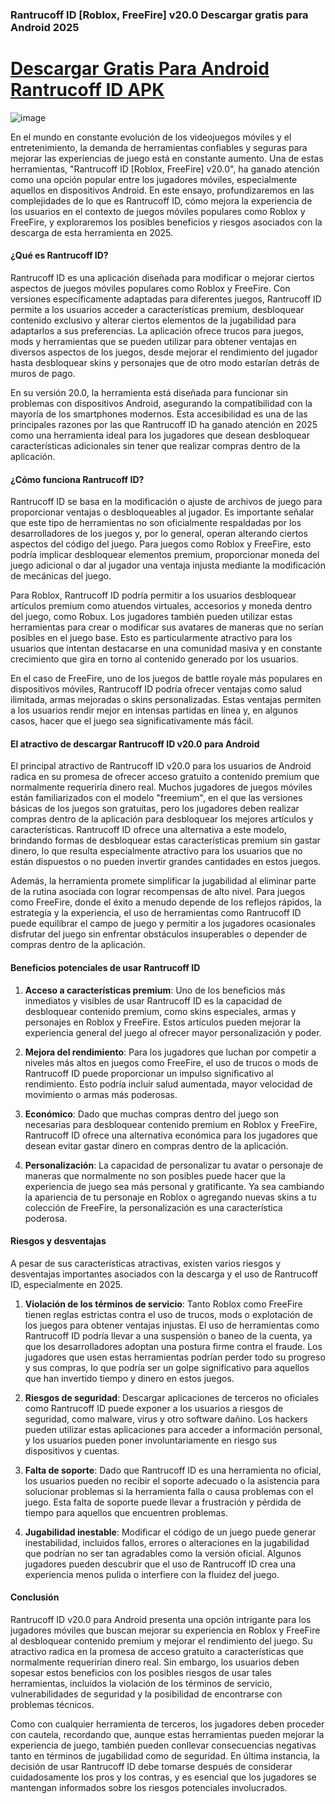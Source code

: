 ### Rantrucoff ID [Roblox, FreeFire] v20.0 Descargar gratis para Android 2025

# [Descargar Gratis Para Android Rantrucoff ID APK](https://rantrucoff.es.modfyp.com/)

![image](https://github.com/user-attachments/assets/0441eb65-e786-4e17-a96d-9c0afdbfc4d6)

En el mundo en constante evolución de los videojuegos móviles y el entretenimiento, la demanda de herramientas confiables y seguras para mejorar las experiencias de juego está en constante aumento. Una de estas herramientas, "Rantrucoff ID [Roblox, FreeFire] v20.0", ha ganado atención como una opción popular entre los jugadores móviles, especialmente aquellos en dispositivos Android. En este ensayo, profundizaremos en las complejidades de lo que es Rantrucoff ID, cómo mejora la experiencia de los usuarios en el contexto de juegos móviles populares como Roblox y FreeFire, y exploraremos los posibles beneficios y riesgos asociados con la descarga de esta herramienta en 2025.

#### ¿Qué es Rantrucoff ID?

Rantrucoff ID es una aplicación diseñada para modificar o mejorar ciertos aspectos de juegos móviles populares como Roblox y FreeFire. Con versiones específicamente adaptadas para diferentes juegos, Rantrucoff ID permite a los usuarios acceder a características premium, desbloquear contenido exclusivo y alterar ciertos elementos de la jugabilidad para adaptarlos a sus preferencias. La aplicación ofrece trucos para juegos, mods y herramientas que se pueden utilizar para obtener ventajas en diversos aspectos de los juegos, desde mejorar el rendimiento del jugador hasta desbloquear skins y personajes que de otro modo estarían detrás de muros de pago.

En su versión 20.0, la herramienta está diseñada para funcionar sin problemas con dispositivos Android, asegurando la compatibilidad con la mayoría de los smartphones modernos. Esta accesibilidad es una de las principales razones por las que Rantrucoff ID ha ganado atención en 2025 como una herramienta ideal para los jugadores que desean desbloquear características adicionales sin tener que realizar compras dentro de la aplicación.

#### ¿Cómo funciona Rantrucoff ID?

Rantrucoff ID se basa en la modificación o ajuste de archivos de juego para proporcionar ventajas o desbloqueables al jugador. Es importante señalar que este tipo de herramientas no son oficialmente respaldadas por los desarrolladores de los juegos y, por lo general, operan alterando ciertos aspectos del código del juego. Para juegos como Roblox y FreeFire, esto podría implicar desbloquear elementos premium, proporcionar moneda del juego adicional o dar al jugador una ventaja injusta mediante la modificación de mecánicas del juego.

Para Roblox, Rantrucoff ID podría permitir a los usuarios desbloquear artículos premium como atuendos virtuales, accesorios y moneda dentro del juego, como Robux. Los jugadores también pueden utilizar estas herramientas para crear o modificar sus avatares de maneras que no serían posibles en el juego base. Esto es particularmente atractivo para los usuarios que intentan destacarse en una comunidad masiva y en constante crecimiento que gira en torno al contenido generado por los usuarios.

En el caso de FreeFire, uno de los juegos de battle royale más populares en dispositivos móviles, Rantrucoff ID podría ofrecer ventajas como salud ilimitada, armas mejoradas o skins personalizadas. Estas ventajas permiten a los usuarios rendir mejor en intensas partidas en línea y, en algunos casos, hacer que el juego sea significativamente más fácil.

#### El atractivo de descargar Rantrucoff ID v20.0 para Android

El principal atractivo de Rantrucoff ID v20.0 para los usuarios de Android radica en su promesa de ofrecer acceso gratuito a contenido premium que normalmente requeriría dinero real. Muchos jugadores de juegos móviles están familiarizados con el modelo "freemium", en el que las versiones básicas de los juegos son gratuitas, pero los jugadores deben realizar compras dentro de la aplicación para desbloquear los mejores artículos y características. Rantrucoff ID ofrece una alternativa a este modelo, brindando formas de desbloquear estas características premium sin gastar dinero, lo que resulta especialmente atractivo para los usuarios que no están dispuestos o no pueden invertir grandes cantidades en estos juegos.

Además, la herramienta promete simplificar la jugabilidad al eliminar parte de la rutina asociada con lograr recompensas de alto nivel. Para juegos como FreeFire, donde el éxito a menudo depende de los reflejos rápidos, la estrategia y la experiencia, el uso de herramientas como Rantrucoff ID puede equilibrar el campo de juego y permitir a los jugadores ocasionales disfrutar del juego sin enfrentar obstáculos insuperables o depender de compras dentro de la aplicación.

#### Beneficios potenciales de usar Rantrucoff ID

1. **Acceso a características premium**: Uno de los beneficios más inmediatos y visibles de usar Rantrucoff ID es la capacidad de desbloquear contenido premium, como skins especiales, armas y personajes en Roblox y FreeFire. Estos artículos pueden mejorar la experiencia general del juego al ofrecer mayor personalización y poder.

2. **Mejora del rendimiento**: Para los jugadores que luchan por competir a niveles más altos en juegos como FreeFire, el uso de trucos o mods de Rantrucoff ID puede proporcionar un impulso significativo al rendimiento. Esto podría incluir salud aumentada, mayor velocidad de movimiento o armas más poderosas.

3. **Económico**: Dado que muchas compras dentro del juego son necesarias para desbloquear contenido premium en Roblox y FreeFire, Rantrucoff ID ofrece una alternativa económica para los jugadores que desean evitar gastar dinero en compras dentro de la aplicación.

4. **Personalización**: La capacidad de personalizar tu avatar o personaje de maneras que normalmente no son posibles puede hacer que la experiencia de juego sea más personal y gratificante. Ya sea cambiando la apariencia de tu personaje en Roblox o agregando nuevas skins a tu colección de FreeFire, la personalización es una característica poderosa.

#### Riesgos y desventajas

A pesar de sus características atractivas, existen varios riesgos y desventajas importantes asociados con la descarga y el uso de Rantrucoff ID, especialmente en 2025.

1. **Violación de los términos de servicio**: Tanto Roblox como FreeFire tienen reglas estrictas contra el uso de trucos, mods o explotación de los juegos para obtener ventajas injustas. El uso de herramientas como Rantrucoff ID podría llevar a una suspensión o baneo de la cuenta, ya que los desarrolladores adoptan una postura firme contra el fraude. Los jugadores que usen estas herramientas podrían perder todo su progreso y sus compras, lo que podría ser un golpe significativo para aquellos que han invertido tiempo y dinero en estos juegos.

2. **Riesgos de seguridad**: Descargar aplicaciones de terceros no oficiales como Rantrucoff ID puede exponer a los usuarios a riesgos de seguridad, como malware, virus y otro software dañino. Los hackers pueden utilizar estas aplicaciones para acceder a información personal, y los usuarios pueden poner involuntariamente en riesgo sus dispositivos y cuentas.

3. **Falta de soporte**: Dado que Rantrucoff ID es una herramienta no oficial, los usuarios pueden no recibir el soporte adecuado o la asistencia para solucionar problemas si la herramienta falla o causa problemas con el juego. Esta falta de soporte puede llevar a frustración y pérdida de tiempo para aquellos que encuentren problemas.

4. **Jugabilidad inestable**: Modificar el código de un juego puede generar inestabilidad, incluidos fallos, errores o alteraciones en la jugabilidad que podrían no ser tan agradables como la versión oficial. Algunos jugadores pueden descubrir que el uso de Rantrucoff ID crea una experiencia menos pulida o interfiere con la fluidez del juego.

#### Conclusión

Rantrucoff ID v20.0 para Android presenta una opción intrigante para los jugadores móviles que buscan mejorar su experiencia en Roblox y FreeFire al desbloquear contenido premium y mejorar el rendimiento del juego. Su atractivo radica en la promesa de acceso gratuito a características que normalmente requerirían dinero real. Sin embargo, los usuarios deben sopesar estos beneficios con los posibles riesgos de usar tales herramientas, incluidos la violación de los términos de servicio, vulnerabilidades de seguridad y la posibilidad de encontrarse con problemas técnicos.

Como con cualquier herramienta de terceros, los jugadores deben proceder con cautela, recordando que, aunque estas herramientas pueden mejorar la experiencia de juego, también pueden conllevar consecuencias negativas tanto en términos de jugabilidad como de seguridad. En última instancia, la decisión de usar Rantrucoff ID debe tomarse después de considerar cuidadosamente los pros y los contras, y es esencial que los jugadores se mantengan informados sobre los riesgos potenciales involucrados.
